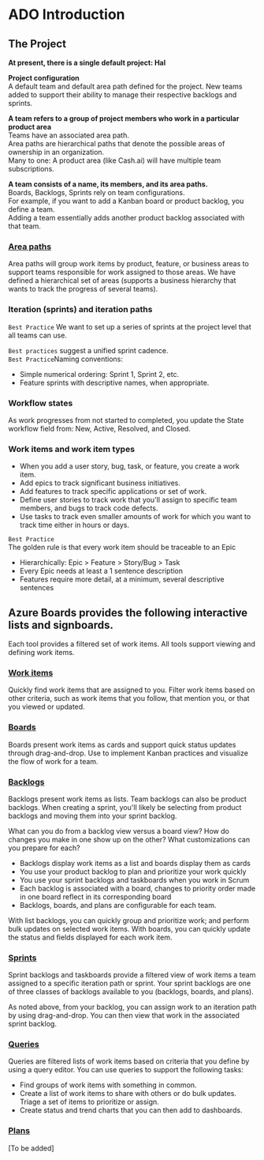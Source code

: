 # ADO Introduction

## The Project
**At present, there is a single default project: Hal**

**Project configuration**<br/>
A default team and default area path defined for the project. New teams added to support their ability to manage their respective backlogs and sprints.

**A team refers to a group of project members who work in a particular product area**<br/>
Teams have an associated area path.<br/> 
Area paths are hierarchical paths that denote the possible areas of ownership in an organization.<br/> 
Many to one: A product area (like Cash.ai) will have multiple team subscriptions.

**A team consists of a name, its members, and its area paths.**<br/>
Boards, Backlogs, Sprints rely on team configurations.<br/> 
For example, if you want to add a Kanban board or product backlog, you define a team.<br/>
Adding a team essentially adds another product backlog associated with that team.

### [Area paths](https://docs.microsoft.com/en-us/azure/devops/organizations/settings/about-areas-iterations?view=azure-devops)
Area paths will group work items by product, feature, or business areas to support teams responsible for work assigned to those areas. We have defined a hierarchical set of areas (supports a business hierarchy that wants to track the progress of several teams).

### Iteration (sprints) and iteration paths
```Best Practice```
We want to set up a series of sprints at the project level that all teams can use. 

```Best practices``` suggest a unified sprint cadence.<br/>
```Best Practice```Naming conventions:
- Simple numerical ordering: Sprint 1, Sprint 2, etc.
- Feature sprints with descriptive names, when appropriate.

### Workflow states
As work progresses from not started to completed, you update the State workflow field from:
New, Active, Resolved, and Closed.

### Work items and work item types
- When you add a user story, bug, task, or feature, you create a work item. 
- Add epics to track significant business initiatives. 
- Add features to track specific applications or set of work. 
- Define user stories to track work that you'll assign to specific team members, and bugs to track code defects. 
- Use tasks to track even smaller amounts of work for which you want to track time either in hours or days.

```Best Practice```<br/>
The golden rule is that every work item should be traceable to an Epic
- Hierarchically: Epic > Feature > Story/Bug > Task
- Every Epic needs at least a 1 sentence description
- Features require more detail, at a minimum, several descriptive sentences

## Azure Boards provides the following interactive lists and signboards. 
Each tool provides a filtered set of work items. All tools support viewing and defining work items.  

### [Work items](https://docs.microsoft.com/en-us/azure/devops/boards/work-items/about-work-items?view=azure-devops&tabs=agile-process) 
Quickly find work items that are assigned to you. Filter work items based on other criteria, such as work items that you follow, that mention you, or that you viewed or updated. 

### [Boards](https://docs.microsoft.com/en-us/azure/devops/boards/boards/kanban-overview?view=azure-devops) 
Boards present work items as cards and support quick status updates through drag-and-drop. Use to implement Kanban practices and visualize the flow of work for a team.

### [Backlogs](https://docs.microsoft.com/en-us/azure/devops/boards/backlogs/backlogs-overview?view=azure-devops) 
Backlogs present work items as lists. Team backlogs can also be product backlogs. When creating a sprint, you'll likely be selecting from product backlogs and moving them into your sprint backlog. 

What can you do from a backlog view versus a board view? 
How do changes you make in one show up on the other? What customizations can you prepare for each?
- Backlogs display work items as a list and boards display them as cards
- You use your product backlog to plan and prioritize your work quickly
- You use your sprint backlogs and taskboards when you work in Scrum
- Each backlog is associated with a board, changes to priority order made in one board reflect in its corresponding board
- Backlogs, boards, and plans are configurable for each team.

With list backlogs, you can quickly group and prioritize work; and perform bulk updates on selected work items. 
With boards, you can quickly update the status and fields displayed for each work item.

### [Sprints](https://docs.microsoft.com/en-us/azure/devops/boards/sprints/scrum-overview?view=azure-devops)
Sprint backlogs and taskboards provide a filtered view of work items a team assigned to a specific iteration path or sprint. 
Your sprint backlogs are one of three classes of backlogs available to you (backlogs, boards, and plans).

As noted above, from your backlog, you can assign work to an iteration path by using drag-and-drop. You can then view that work in the associated sprint backlog. 

### [Queries](https://docs.microsoft.com/en-us/azure/devops/boards/queries/example-queries?view=azure-devops) 
Queries are filtered lists of work items based on criteria that you define by using a query editor. You can use queries to support the following tasks:
- Find groups of work items with something in common.
- Create a list of work items to share with others or do bulk updates. Triage a set of items to prioritize or assign.
- Create status and trend charts that you can then add to dashboards.

### [Plans](https://docs.microsoft.com/en-us/azure/devops/boards/plans/review-team-plans?view=azure-devops)
[To be added] 
